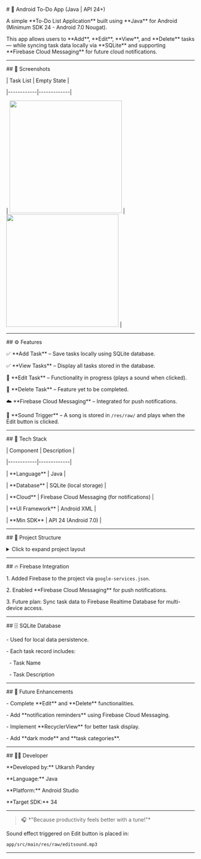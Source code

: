 \# 📝 Android To-Do App (Java | API 24+)



A simple \*\*To-Do List Application\*\* built using \*\*Java\*\* for Android (Minimum SDK 24 - Android 7.0 Nougat).  

This app allows users to \*\*Add\*\*, \*\*Edit\*\*, \*\*View\*\*, and \*\*Delete\*\* tasks — while syncing task data locally via \*\*SQLite\*\* and supporting \*\*Firebase Cloud Messaging\*\* for future cloud notifications.



---



\## 📱 Screenshots



| Task List | Empty State |

|------------|-------------|

| <img src="1000052201.png" width="300"/> | <img src="1000052202.png" width="300"/> |



---



\## ⚙️ Features



✅ \*\*Add Task\*\* – Save tasks locally using SQLite database.  

✅ \*\*View Tasks\*\* – Display all tasks stored in the database.  

🚧 \*\*Edit Task\*\* – Functionality in progress (plays a sound when clicked).  

🚧 \*\*Delete Task\*\* – Feature yet to be completed.  

☁️ \*\*Firebase Cloud Messaging\*\* – Integrated for push notifications.  

🎵 \*\*Sound Trigger\*\* – A song is stored in `/res/raw/` and plays when the Edit button is clicked.  



---



\## 🧱 Tech Stack



| Component | Description |

|------------|-------------|

| \*\*Language\*\* | Java |

| \*\*Database\*\* | SQLite (local storage) |

| \*\*Cloud\*\* | Firebase Cloud Messaging (for notifications) |

| \*\*UI Framework\*\* | Android XML |

| \*\*Min SDK\*\* | API 24 (Android 7.0) |



---



\## 📂 Project Structure



<details>

<summary>Click to expand project layout</summary>



app/

├── 📁 java/

│ └── com.example.todoapp/

│ ├── 📄 MainActivity.java → Main screen (Add/Edit/View/Delete)

│ ├── 📄 DatabaseHelper.java → Handles SQLite CRUD operations

│ ├── 📄 TaskModel.java → Task data model class

│ └── 📄 FirebaseService.java → Firebase Cloud Messaging setup

│

├── 📁 res/

│ ├── 📁 layout/

│ │ └── 🧩 activity\_main.xml → UI design for the main activity

│ │

│ ├── 📁 raw/

│ │ └── 🎵 editsound.mp3 → Plays when Edit Task button is clicked

│ │

│ ├── 📁 values/

│ │ └── 🎨 colors.xml, strings.xml → App colors and strings

│ │

│ └── 📁 drawable/

│ └── 🖌️ button\_background.xml → Custom style for buttons

│

└── 📄 AndroidManifest.xml → App permissions and components





</details>





---



\## 🔥 Firebase Integration



1\. Added Firebase to the project via `google-services.json`.

2\. Enabled \*\*Firebase Cloud Messaging\*\* for push notifications.

3\. Future plan: Sync task data to Firebase Realtime Database for multi-device access.



---



\## 🗄️ SQLite Database



\- Used for local data persistence.  

\- Each task record includes:

&nbsp; - Task Name

&nbsp; - Task Description



---



\## 🚀 Future Enhancements



\- Complete \*\*Edit\*\* and \*\*Delete\*\* functionalities.  

\- Add \*\*notification reminders\*\* using Firebase Cloud Messaging.  

\- Implement \*\*RecyclerView\*\* for better task display.  

\- Add \*\*dark mode\*\* and \*\*task categories\*\*.



---



\## 🧑‍💻 Developer



\*\*Developed by:\*\* Utkarsh Pandey  

\*\*Language:\*\* Java  

\*\*Platform:\*\* Android Studio  

\*\*Target SDK:\*\* 34  



---



> 🎧 \*"Because productivity feels better with a tune!"\*  

Sound effect triggered on Edit button is placed in:  

`app/src/main/res/raw/editsound.mp3`



---







